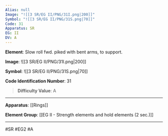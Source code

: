 ```yaml
---
Alias: null
Image: "![[3 SR/EG II/PNG/31I.png|200]]"
Symbol: "![[3 SR/EG II/PNG/31S.png|70]]"
Code: 31
Apparatus: SR
EG: II
DV: A
---
```

**Element**: Slow roll fwd. piked with bent arms, to support.

**Image**:
![[3 SR/EG II/PNG/31I.png|200]]

**Symbol**:
![[3 SR/EG II/PNG/31S.png|70]]

**Code Identification Number**: 31

>**Difficulty Value**: A

___
**Apparatus**: [[Rings]]

**Element Group**: [[EG II - Strength elements and hold elements (2 sec.)]]
___
#SR #EG2 #A
